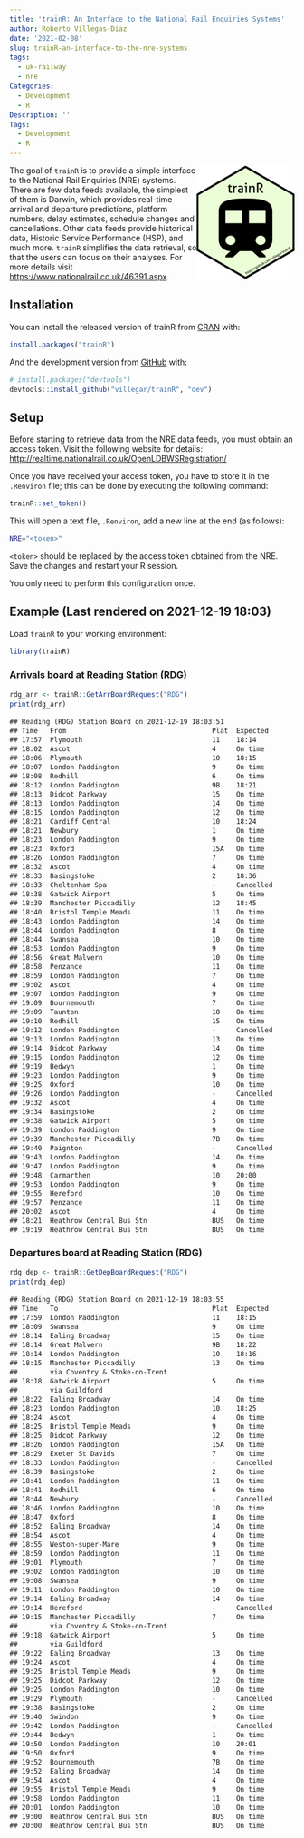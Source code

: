 ```yaml
---
title: 'trainR: An Interface to the National Rail Enquiries Systems'
author: Roberto Villegas-Diaz
date: '2021-02-08'
slug: trainR-an-interface-to-the-nre-systems
tags:
  - uk-railway
  - nre
Categories:
  - Development
  - R
Description: ''
Tags:
  - Development
  - R
---
```


<img src="https://raw.githubusercontent.com/villegar/trainR/main/inst/images/logo.png" alt="logo" align="right" height=200px/>

The goal of `trainR` is to provide a simple interface to the 
National Rail Enquiries (NRE) systems. There are few data feeds 
available, the simplest of them is Darwin, which provides real-time 
arrival and departure predictions, platform numbers, delay estimates, 
schedule changes and cancellations. Other data feeds provide historical 
data, Historic Service Performance (HSP), and much more. `trainR` 
simplifies the data retrieval, so that the users can focus on their 
analyses. For more details visit 
https://www.nationalrail.co.uk/46391.aspx.

## Installation

You can install the released version of trainR from [CRAN](https://CRAN.R-project.org) with:

``` r
install.packages("trainR")
```

And the development version from [GitHub](https://github.com/) with:

``` r
# install.packages("devtools")
devtools::install_github("villegar/trainR", "dev")
```

## Setup
Before starting to retrieve data from the NRE data feeds, you must obtain an access token. 
Visit the following website for details: http://realtime.nationalrail.co.uk/OpenLDBWSRegistration/

Once you have received your access token, you have to store it in the `.Renviron` file; this can be 
done by executing the following command:


```r
trainR::set_token()
```

This will open a text file, `.Renviron`, add a new line at the end (as follows):

```bash
NRE="<token>"
```

`<token>` should be replaced by the access token obtained from the NRE. Save the changes and restart 
your R session.

You only need to perform this configuration once.

## Example (Last rendered on 2021-12-19 18:03)

Load `trainR` to your working environment:

```r
library(trainR)
```

### Arrivals board at Reading Station (RDG)


```r
rdg_arr <- trainR::GetArrBoardRequest("RDG")
print(rdg_arr)
```

```
## Reading (RDG) Station Board on 2021-12-19 18:03:51
## Time   From                                    Plat  Expected
## 17:57  Plymouth                                11    18:14
## 18:02  Ascot                                   4     On time
## 18:06  Plymouth                                10    18:15
## 18:07  London Paddington                       9     On time
## 18:08  Redhill                                 6     On time
## 18:12  London Paddington                       9B    18:21
## 18:13  Didcot Parkway                          15    On time
## 18:13  London Paddington                       14    On time
## 18:15  London Paddington                       12    On time
## 18:21  Cardiff Central                         10    18:24
## 18:21  Newbury                                 1     On time
## 18:23  London Paddington                       9     On time
## 18:23  Oxford                                  15A   On time
## 18:26  London Paddington                       7     On time
## 18:32  Ascot                                   4     On time
## 18:33  Basingstoke                             2     18:36
## 18:33  Cheltenham Spa                          -     Cancelled
## 18:38  Gatwick Airport                         5     On time
## 18:39  Manchester Piccadilly                   12    18:45
## 18:40  Bristol Temple Meads                    11    On time
## 18:43  London Paddington                       14    On time
## 18:44  London Paddington                       8     On time
## 18:44  Swansea                                 10    On time
## 18:53  London Paddington                       9     On time
## 18:56  Great Malvern                           10    On time
## 18:58  Penzance                                11    On time
## 18:59  London Paddington                       7     On time
## 19:02  Ascot                                   4     On time
## 19:07  London Paddington                       9     On time
## 19:09  Bournemouth                             7     On time
## 19:09  Taunton                                 10    On time
## 19:10  Redhill                                 15    On time
## 19:12  London Paddington                       -     Cancelled
## 19:13  London Paddington                       13    On time
## 19:14  Didcot Parkway                          14    On time
## 19:15  London Paddington                       12    On time
## 19:19  Bedwyn                                  1     On time
## 19:23  London Paddington                       9     On time
## 19:25  Oxford                                  10    On time
## 19:26  London Paddington                       -     Cancelled
## 19:32  Ascot                                   4     On time
## 19:34  Basingstoke                             2     On time
## 19:38  Gatwick Airport                         5     On time
## 19:39  London Paddington                       9     On time
## 19:39  Manchester Piccadilly                   7B    On time
## 19:40  Paignton                                -     Cancelled
## 19:43  London Paddington                       14    On time
## 19:47  London Paddington                       9     On time
## 19:48  Carmarthen                              10    20:00
## 19:53  London Paddington                       9     On time
## 19:55  Hereford                                10    On time
## 19:57  Penzance                                11    On time
## 20:02  Ascot                                   4     On time
## 18:21  Heathrow Central Bus Stn                BUS   On time
## 19:19  Heathrow Central Bus Stn                BUS   On time
```

### Departures board at Reading Station (RDG)


```r
rdg_dep <- trainR::GetDepBoardRequest("RDG")
print(rdg_dep)
```

```
## Reading (RDG) Station Board on 2021-12-19 18:03:55
## Time   To                                      Plat  Expected
## 17:59  London Paddington                       11    18:15
## 18:09  Swansea                                 9     On time
## 18:14  Ealing Broadway                         15    On time
## 18:14  Great Malvern                           9B    18:22
## 18:14  London Paddington                       10    18:16
## 18:15  Manchester Piccadilly                   13    On time
##        via Coventry & Stoke-on-Trent           
## 18:18  Gatwick Airport                         5     On time
##        via Guildford                           
## 18:22  Ealing Broadway                         14    On time
## 18:23  London Paddington                       10    18:25
## 18:24  Ascot                                   4     On time
## 18:25  Bristol Temple Meads                    9     On time
## 18:25  Didcot Parkway                          12    On time
## 18:26  London Paddington                       15A   On time
## 18:29  Exeter St Davids                        7     On time
## 18:33  London Paddington                       -     Cancelled
## 18:39  Basingstoke                             2     On time
## 18:41  London Paddington                       11    On time
## 18:41  Redhill                                 6     On time
## 18:44  Newbury                                 -     Cancelled
## 18:46  London Paddington                       10    On time
## 18:47  Oxford                                  8     On time
## 18:52  Ealing Broadway                         14    On time
## 18:54  Ascot                                   4     On time
## 18:55  Weston-super-Mare                       9     On time
## 18:59  London Paddington                       11    On time
## 19:01  Plymouth                                7     On time
## 19:02  London Paddington                       10    On time
## 19:08  Swansea                                 9     On time
## 19:11  London Paddington                       10    On time
## 19:14  Ealing Broadway                         14    On time
## 19:14  Hereford                                -     Cancelled
## 19:15  Manchester Piccadilly                   7     On time
##        via Coventry & Stoke-on-Trent           
## 19:18  Gatwick Airport                         5     On time
##        via Guildford                           
## 19:22  Ealing Broadway                         13    On time
## 19:24  Ascot                                   4     On time
## 19:25  Bristol Temple Meads                    9     On time
## 19:25  Didcot Parkway                          12    On time
## 19:25  London Paddington                       10    On time
## 19:29  Plymouth                                -     Cancelled
## 19:38  Basingstoke                             2     On time
## 19:40  Swindon                                 9     On time
## 19:42  London Paddington                       -     Cancelled
## 19:44  Bedwyn                                  1     On time
## 19:50  London Paddington                       10    20:01
## 19:50  Oxford                                  9     On time
## 19:52  Bournemouth                             7B    On time
## 19:52  Ealing Broadway                         14    On time
## 19:54  Ascot                                   4     On time
## 19:55  Bristol Temple Meads                    9     On time
## 19:58  London Paddington                       11    On time
## 20:01  London Paddington                       10    On time
## 19:00  Heathrow Central Bus Stn                BUS   On time
## 20:00  Heathrow Central Bus Stn                BUS   On time
```
